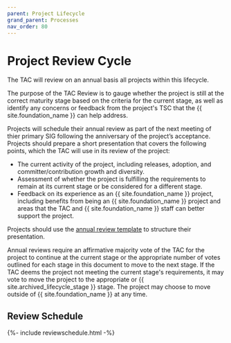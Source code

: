 ```yaml
---
parent: Project Lifecycle
grand_parent: Processes
nav_order: 80
---
```


# Project Review Cycle

The TAC will review on an annual basis all projects within this lifecycle. 

The purpose of the TAC Review is to gauge whether the project is still at the correct maturity stage based on the criteria for the current stage, as well as identify any concerns or feedback from the project's TSC that the {{ site.foundation_name }} can help address.

Projects will schedule their annual review as part of the next meeting of thier primary SIG following the anniversary of the project’s acceptance. Projects should prepare a short presentation that covers the following points, which the TAC will use in its review of the project:

- The current activity of the project, including releases, adoption, and committer/contribution growth and diversity.
- Assessment of whether the project is fulfilling the requirements to remain at its current stage or be considered for a different stage.
- Feedback on its experience as an {{ site.foundation_name }} project, including benefits from being an {{ site.foundation_name }} project and areas that the TAC and {{ site.foundation_name }} staff can better support the project.

Projects should use the [annual review template](annual_review_template.pptx) to structure their presentation.

Annual reviews require an affirmative majority vote of the TAC for the project to continue at the current stage or the appropriate number of votes outlined for each stage in this document to move to the next stage. If the TAC deems the project not meeting the current stage's requirements, it may vote to move the project to the appropriate or {{ site.archived_lifecycle_stage }} stage. The project may choose to move outside of {{ site.foundation_name }} at any time.

## Review Schedule

{%- include reviewschedule.html -%}

